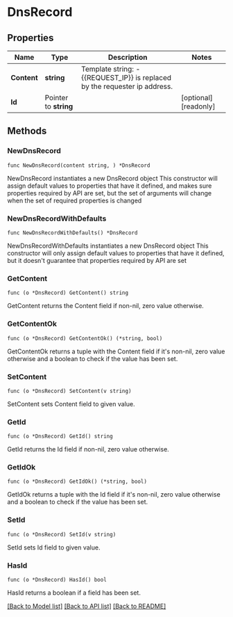 # DnsRecord

## Properties

Name | Type | Description | Notes
------------ | ------------- | ------------- | -------------
**Content** | **string** | Template string: - {{REQUEST_IP}} is replaced by the requester ip address. | 
**Id** | Pointer to **string** |  | [optional] [readonly] 

## Methods

### NewDnsRecord

`func NewDnsRecord(content string, ) *DnsRecord`

NewDnsRecord instantiates a new DnsRecord object
This constructor will assign default values to properties that have it defined,
and makes sure properties required by API are set, but the set of arguments
will change when the set of required properties is changed

### NewDnsRecordWithDefaults

`func NewDnsRecordWithDefaults() *DnsRecord`

NewDnsRecordWithDefaults instantiates a new DnsRecord object
This constructor will only assign default values to properties that have it defined,
but it doesn't guarantee that properties required by API are set

### GetContent

`func (o *DnsRecord) GetContent() string`

GetContent returns the Content field if non-nil, zero value otherwise.

### GetContentOk

`func (o *DnsRecord) GetContentOk() (*string, bool)`

GetContentOk returns a tuple with the Content field if it's non-nil, zero value otherwise
and a boolean to check if the value has been set.

### SetContent

`func (o *DnsRecord) SetContent(v string)`

SetContent sets Content field to given value.


### GetId

`func (o *DnsRecord) GetId() string`

GetId returns the Id field if non-nil, zero value otherwise.

### GetIdOk

`func (o *DnsRecord) GetIdOk() (*string, bool)`

GetIdOk returns a tuple with the Id field if it's non-nil, zero value otherwise
and a boolean to check if the value has been set.

### SetId

`func (o *DnsRecord) SetId(v string)`

SetId sets Id field to given value.

### HasId

`func (o *DnsRecord) HasId() bool`

HasId returns a boolean if a field has been set.


[[Back to Model list]](../README.md#documentation-for-models) [[Back to API list]](../README.md#documentation-for-api-endpoints) [[Back to README]](../README.md)


